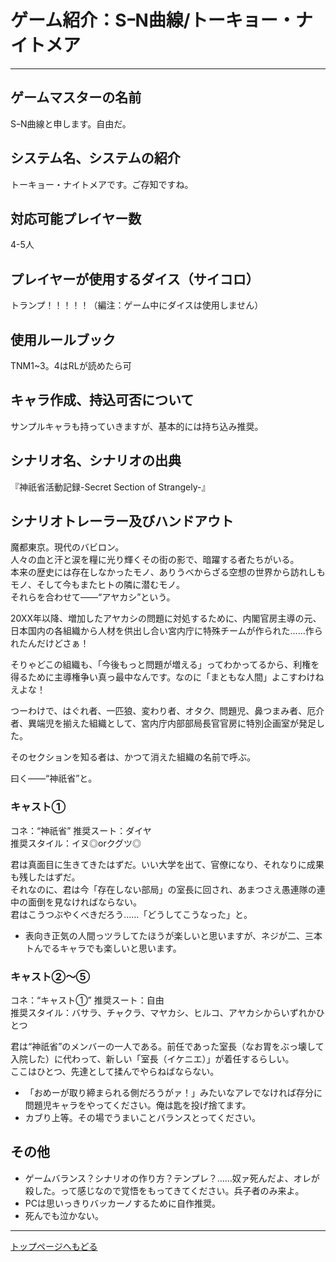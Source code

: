 # ゲーム紹介：SｰN曲線/トーキョー・ナイトメア

----

## ゲームマスターの名前
SｰN曲線と申します。自由だ。

## システム名、システムの紹介
トーキョー・ナイトメアです。ご存知ですね。

## 対応可能プレイヤー数
4-5人

## プレイヤーが使用するダイス（サイコロ）
トランプ！！！！！（編注：ゲーム中にダイスは使用しません）

## 使用ルールブック
TNM1~3。4はRLが読めたら可

## キャラ作成、持込可否について
サンプルキャラも持っていきますが、基本的には持ち込み推奨。

## シナリオ名、シナリオの出典
『神祇省活動記録-Secret Section of Strangely-』

## シナリオトレーラー及びハンドアウト
魔都東京。現代のバビロン。  
人々の血と汗と涙を糧に光り輝くその街の影で、暗躍する者たちがいる。  
本来の歴史には存在しなかったモノ、ありうべからざる空想の世界から訪れしもモノ、そして今もまたヒトの隣に潜むモノ。  
それらを合わせて――“アヤカシ”という。 

20XX年以降、増加したアヤカシの問題に対処するために、内閣官房主導の元、日本国内の各組織から人材を供出し合い宮内庁に特殊チームが作られた……作られたんだけどさぁ！

そりゃどこの組織も、「今後もっと問題が増える」ってわかってるから、利権を得るために主導権争い真っ最中なんです。なのに「まともな人間」よこすわけねえよな！

つーわけで、はぐれ者、一匹狼、変わり者、オタク、問題児、鼻つまみ者、厄介者、異端児を揃えた組織として、宮内庁内部部局長官官房に特別企画室が発足した。

そのセクションを知る者は、かつて消えた組織の名前で呼ぶ。

曰く――“神祇省”と。

### キャスト①
コネ：“神祇省” 推奨スート：ダイヤ  
推奨スタイル：イヌ◎orクグツ◎

君は真面目に生きてきたはずだ。いい大学を出て、官僚になり、それなりに成果も残したはずだ。  
それなのに、君は今「存在しない部局」の室長に回され、あまつさえ愚連隊の連中の面倒を見なければならない。  
君はこうつぶやくべきだろう……「どうしてこうなった」と。

- 表向き正気の人間っツラしてたほうが楽しいと思いますが、ネジが二、三本トんでるキャラでも楽しいと思います。

### キャスト②～⑤
コネ：“キャスト①” 推奨スート：自由  
推奨スタイル：バサラ、チャクラ、マヤカシ、ヒルコ、アヤカシからいずれかひとつ

君は“神祇省”のメンバーの一人である。前任であった室長（なお胃をぶっ壊して入院した）に代わって、新しい「室長（イケニエ）」が着任するらしい。  
ここはひとつ、先達として揉んでやらねばならない。

- 「おめーが取り締まられる側だろうがァ！」みたいなアレでなければ存分に問題児キャラをやってください。俺は匙を投げ捨てます。  
- カブり上等。その場でうまいことバランスとってください。

## その他
- ゲームバランス？シナリオの作り方？テンプレ？……奴ァ死んだよ、オレが殺した。って感じなので覚悟をもってきてください。兵子者のみ来よ。
- PCは思いっきりバッカーノするために自作推奨。
- 死んでも泣かない。

----

[トップページへもどる](https://tiyo0235.github.io/5.3/)
